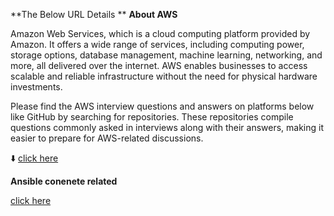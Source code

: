 **The Below URL Details 
**
**About AWS**

 Amazon Web Services, which is a cloud computing platform provided by Amazon. It offers a wide range of services, including computing power, storage options, database management, machine learning, networking, and more, all delivered over the internet. AWS enables businesses to access scalable and reliable infrastructure without the need for physical hardware investments.

Please find the AWS interview questions and answers on platforms below like GitHub by searching for repositories. These repositories compile questions commonly asked in interviews along with their answers, making it easier to prepare for AWS-related discussions.

⬇️
[click here](https://github.com/shivanaguttiadi/Adi_DevOps_Answers/tree/DevOps_Answers_AWS)


**Ansible conenete related**

[click here](https://github.com/shivanaguttiadi/Adi_DevOps_Answers/tree/DevOps_Answers_Ansible)

